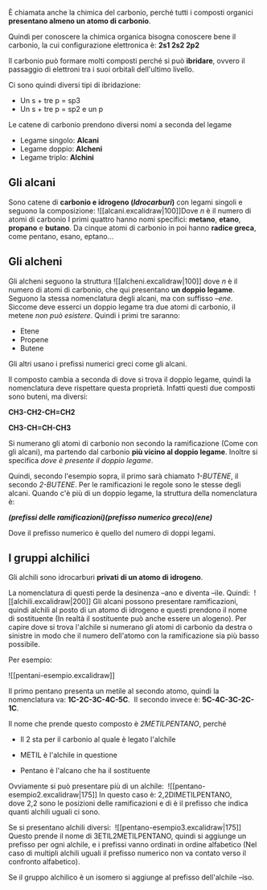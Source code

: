 È chiamata anche la chimica del carbonio, perché tutti i composti organici **presentano almeno un atomo di carbonio**. 

Quindi per conoscere la chimica organica bisogna conoscere bene il carbonio, la cui configurazione elettronica è: **2s1 2s2 2p2** 

Il carbonio può formare molti composti perché si può **ibridare**, ovvero il passaggio di elettroni tra i suoi orbitali dell'ultimo livello.  

Ci sono quindi diversi tipi di ibridazione: 

- Un s + tre p = sp3
- Un s + tre p = sp2 e un p 

Le catene di carbonio prendono diversi nomi a seconda del legame 

- Legame singolo: **Alcani** 
- Legame doppio: **Alcheni** 
- Legame triplo: **Alchini** 

## Gli alcani 
Sono catene di **carbonio e idrogeno (*Idrocarburi*)** con legami singoli e seguono la composizione: ![[alcani.excalidraw|100]]Dove *n* è il numero di atomi di carbonio 
I primi quattro hanno nomi specifici: **metano**, **etano**, **propano** e **butano**. 
Da cinque atomi di carbonio in poi hanno **radice greca**, come pentano, esano, eptano...  

## Gli alcheni 

Gli alcheni seguono la struttura
![[alcheni.excalidraw|100]]
dove *n* è il numero di atomi di carbonio, che qui presentano **un doppio legame**. Seguono la stessa nomenclatura degli alcani, ma con suffisso *–ene*. Siccome deve esserci un doppio legame tra due atomi di carbonio, il metene *non può esistere*. Quindi i primi tre saranno: 
- Etene 
- Propene 
- Butene

Gli altri usano i prefissi numerici greci come gli alcani. 

Il composto cambia a seconda di dove si trova il doppio legame, quindi la nomenclatura deve rispettare questa proprietà. Infatti questi due composti sono buteni, ma diversi: 

**CH3-CH2-CH=CH2** 

**CH3-CH=CH-CH3** 

Si numerano gli atomi di carbonio non secondo la ramificazione (Come con gli alcani), ma partendo dal carbonio **più vicino al doppio legame**. Inoltre si specifica *dove è presente il doppio legame*. 

Quindi, secondo l'esempio sopra, il primo sarà chiamato *1-BUTENE*, il secondo *2-BUTENE*. 
Per le ramificazioni le regole sono le stesse degli alcani. 
Quando c'è più di un doppio legame, la struttura della nomenclatura è:

***(prefissi delle ramificazioni)(prefisso numerico greco)(ene)***

Dove il prefisso numerico è quello del numero di doppi legami. 


## I gruppi alchilici 

Gli alchili sono idrocarburi **privati di un atomo di idrogeno**. 

La nomenclatura di questi perde la desinenza –ano e diventa –ile. Quindi: 
![[alchili.excalidraw|200]]
Gli alcani possono presentare ramificazioni, quindi alchili al posto di un atomo di idrogeno e questi prendono il nome di sostituente (In realtà il sostituente può anche essere un alogeno). Per capire dove si trova l'alchile si numerano gli atomi di carbonio da destra o sinistre in modo che il numero dell'atomo con la ramificazione sia più basso possibile. 

Per esempio:  

![[pentani-esempio.excalidraw]]

Il primo pentano presenta un metile al secondo atomo, quindi la nomenclatura va:
**1C-2C-3C-4C-5C**. 
Il secondo invece è: **5C-4C-3C-2C-1C**. 

Il nome che prende questo composto è *2METILPENTANO*, perché 

-   Il 2 sta per il carbonio al quale è legato l'alchile 
    
-   METIL è l'alchile in questione 
    
-   Pentano è l'alcano che ha il sostituente 
    

Ovviamente si può presentare più di un alchile: 
![[pentano-esempio2.excalidraw|175]]
In questo caso è: 2,2DIMETILPENTANO, dove 2,2 sono le posizioni delle ramificazioni e di è il prefisso che indica quanti alchili uguali ci sono. 

Se si presentano alchili diversi: 
![[pentano-esempio3.excalidraw|175]]
Questo prende il nome di 3ETIL2METILPENTANO, quindi si aggiunge un prefisso per ogni alchile, e i prefissi vanno ordinati in ordine alfabetico (Nel caso di multipli alchili uguali il prefisso numerico non va contato verso il confronto alfabetico). 

Se il gruppo alchilico è un isomero si aggiunge al prefisso dell'alchile –iso.


